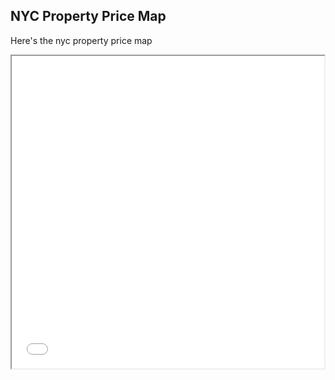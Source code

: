 ## NYC Property Price Map
Here's the nyc property price map
 <iframe src="map.html" height="500" width="500"></iframe> 
